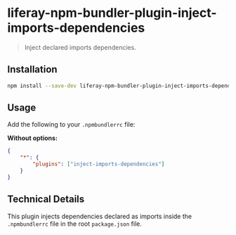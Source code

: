 # liferay-npm-bundler-plugin-inject-imports-dependencies

> Inject declared imports dependencies.

## Installation

```sh
npm install --save-dev liferay-npm-bundler-plugin-inject-imports-dependencies
```

## Usage

Add the following to your `.npmbundlerrc` file:

**Without options:**

```json
{
	"*": {
		"plugins": ["inject-imports-dependencies"]
	}
}
```

## Technical Details

This plugin injects dependencies declared as imports inside the `.npmbundlerrc`
file in the root `package.json` file.
